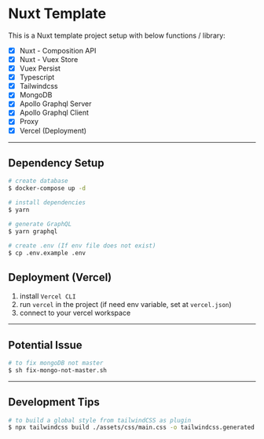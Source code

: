 # Nuxt Template
This is a Nuxt template project setup with below functions / library:
- [x] Nuxt - Composition API
- [x] Nuxt - Vuex Store
- [x] Vuex Persist
- [x] Typescript
- [x] Tailwindcss
- [x] MongoDB
- [x] Apollo Graphql Server
- [x] Apollo Graphql Client
- [x] Proxy
- [x] Vercel (Deployment)

---
## Dependency Setup
```bash
# create database
$ docker-compose up -d

# install dependencies
$ yarn

# generate GraphQL
$ yarn graphql

# create .env (If env file does not exist)
$ cp .env.example .env
```

## Deployment (Vercel)
1. install `Vercel CLI`
2. run `vercel` in the project (if need env variable, set at `vercel.json`)
3. connect to your vercel workspace
---
## Potential Issue
```bash
# to fix mongoDB not master
$ sh fix-mongo-not-master.sh
```
---
## Development Tips
```bash
# to build a global style from tailwindCSS as plugin
$ npx tailwindcss build ./assets/css/main.css -o tailwindcss.generated.css
```
